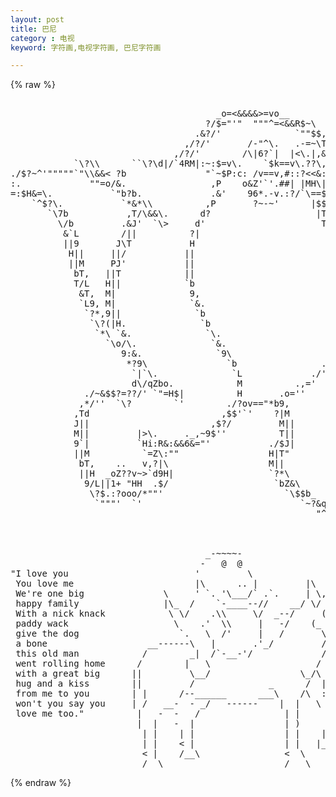 ```yaml
---
layout: post
title: 巴尼
category : 电视
keyword: 字符画,电视字符画, 巴尼字符画

---
```

{% raw %}
<pre>

                                       _o=<&&&&>=vo__
                                     ?/$="'"  """^=<&&R$~\
                                   .&?/'              `""$$,
                                 ,/?/'       /-"^\.   .-=~\T,
                               ,/?/'        /\|6?`|  |<<q- ,??
                             ./?/'          `\??dp'  `$??,/|,i\.
                            ,*??              `"       ""' `b'\\$$&&\.
                           ,Td'                             `&:`H' "&7, .__
               ._.         H||            .                  `*\H,  `&$$S:7|
              |????        M|,         ,--&|\                  `&?b   ""://'
     .,o--vo\,PJ'H|,       H|L         ``'"H?b                 ,-`?\   ,&&'
    ,P?-""^==:=' ||b       `L9,            `H`&,               |?:!|| ,P&
    `b?\          9/?       ??H,            |L *b.,'"\          :$:&  H]'
     `b$\o.        */\.      ??*b.           9.  `\\:(|     .,/$6d'  |\T
       ``\Z\\       `\7b.    ,To?&b.          \(\:-.-S:-~=-"'',P     MJ'
          `\?*b       ?&&\.  d\|<_ `\o_       `&&M\:?-+#:>\.|,&'    |LT
            `\?\\      ``\?\d|/`4RM|:~:$=v\.    `$k<MR&MF$$?&J'     HJ'
              `\?\.       `\b/$$$&v!-?&<?::P\\    `"^-^-?b=Sd'     |\T
  _o~=~$&$>==v\.??\,         `\d `\$$'9P':-?>:"=\ooo/=/$$~?$\     ,R/
./$?~^'"""""`"\\&&< ?b               "`~$P:c: /v==v,#::?<<&:'T|   d$/'
:.             ""=o/&.                ,P    o&Z'`'.##| |MH\|| ,$$'
=:$H&=\.           `"b?b.             .&'    96*.-v.:?/`\==$&?$&*'
    `^$?\.           `*&*\\          ,P       ?~-~'      |$$S>'
       `\7b           ,T/\&&\.      d?                    |T'
         \/b         .&J'  `\>     d'                      T,
          &`L        /||          ?|                        ?,
          ||9       J\T           H                          ?,
           H||     ||/           ||                           9,
           ||M     PJ'           ||                           `H
            bT,   ||T            ||                            ||
            T/L   H||            `b                             M
             &T,  M|              9,                            9
             `L9, M|              `&.                           |
              `?*,9||              `b                           d
               `\?(|H.              `b                          ?b
                `*\ `&.              `\.                       J*|b
                  `\o/\.              `&.                     ,P 9/L
                     9:&.              `9\                   ??  `H9.
                      *?9\               `b                .&'    |/|
                       `|`\.              `L             ./'      `|H
                       d\/qZbo.            M          .,='        ,|T
              ./~&$$?=??/' `"=H$|          H       .o=''          J\|
             ,*/''  `\?        `'        ./?ov=="*b9,            ,$P
            ,Td                         ,$$'`'    ?|M           ,$/
            J||                       ,$?/         M||         ?$/
            M||         |>\.     ._,~9$''          T||        d'M.
            9`|         `Hi:R&:&&6&="'           ./$J|       `^"\Z\.
            ||M          `=Z\:""                 H|T"            `&H&>v_
             bT,    ..   v,?|\                   M||               .:Z|&\.
             ||H  _oZ??v~>`d9H|                  `?*\              ?$ `#'H
              9/L||1+ "HH  .$/                    `bZ&\       ,o\&|}6| &/'
               \?$.:?ooo/*""'                       `\$$b_   |\9|/|?:./'
                `"""'  `'                              `~?&qo:?:',p#/'
                                                          "^~<:>/"


                                                                        
                                     _-~~~~-                           
                                    -   @  @                           
"I love you                        '         \                         
 You love me                       |\      .. |         |\    /|       
 We're one big               \     ' `. '\___/` .`.     | \,,/_/       
 happy family                |\_  /    `-____--//    __/ \/    \       
 With a nick knack            \ \/    .\\     \/  _--/     (D)  \      
 paddy wack                    \    .'  \\     |   -/    (_      \     
 give the dog                   `.   \  /'     |   /       \_ / ==\    
 a bone                   __------\   |       .'_/         / \_ O o)   
 this old man            /        _|  /`-__-'/             /   \==/    
 went rolling home      /        |   \                    /            
 with a great big      ||         \__/                 \_/\            
 hug and a kiss        ||         /              _      /  |           
 from me to you        | |      /--______      ___\    /\  :           
 won't you say you     | /   __-  - _/   ------    |  |   \ \          
 love me too."          |   -  -   /                | |     \ )        
                        |  |   -  |                 | )     | |        
                         | |    | |                 | |    | |         
                         | |    < |                 | |   |_/          
                         < |    /__\                <  \               
                         /__\                       /___\    --Unknown </pre>
{% endraw %}
